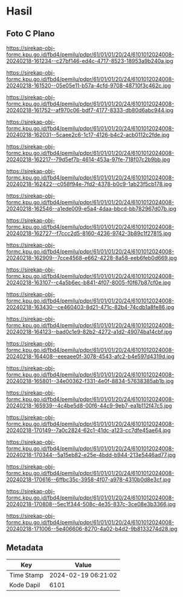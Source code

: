 # Hasil

## Foto C Plano

https://sirekap-obj-formc.kpu.go.id/fbd4/pemilu/pdpr/61/01/01/20/24/6101012024008-20240218-161234--c27bf146-ed4c-4717-8523-18953a9b240a.jpg

https://sirekap-obj-formc.kpu.go.id/fbd4/pemilu/pdpr/61/01/01/20/24/6101012024008-20240218-161520--05e05e11-b57a-4cfd-9708-48710f3c462c.jpg

https://sirekap-obj-formc.kpu.go.id/fbd4/pemilu/pdpr/61/01/01/20/24/6101012024008-20240218-161752--af970c06-bdf7-4177-8333-db80d6abc944.jpg

https://sirekap-obj-formc.kpu.go.id/fbd4/pemilu/pdpr/61/01/01/20/24/6101012024008-20240218-162031--5caee2c6-1c17-4126-b4c2-acb0112c2fde.jpg

https://sirekap-obj-formc.kpu.go.id/fbd4/pemilu/pdpr/61/01/01/20/24/6101012024008-20240218-162217--79d5ef7b-4614-453a-97fe-718f07c2b9bb.jpg

https://sirekap-obj-formc.kpu.go.id/fbd4/pemilu/pdpr/61/01/01/20/24/6101012024008-20240218-162422--c058f94e-7fd2-4378-b0c9-1ab23f5cb178.jpg

https://sirekap-obj-formc.kpu.go.id/fbd4/pemilu/pdpr/61/01/01/20/24/6101012024008-20240218-162546--a1ede009-e5a4-4daa-bbcd-bb782967d07b.jpg

https://sirekap-obj-formc.kpu.go.id/fbd4/pemilu/pdpr/61/01/01/20/24/6101012024008-20240218-162727--f7ccc2d5-8160-4236-9742-3b89c1f27815.jpg

https://sirekap-obj-formc.kpu.go.id/fbd4/pemilu/pdpr/61/01/01/20/24/6101012024008-20240218-162909--7cce4568-e662-4228-8a58-eeb6feb0d669.jpg

https://sirekap-obj-formc.kpu.go.id/fbd4/pemilu/pdpr/61/01/01/20/24/6101012024008-20240218-163107--c4a5b6ec-b841-4f07-8005-f0f67b87cf0e.jpg

https://sirekap-obj-formc.kpu.go.id/fbd4/pemilu/pdpr/61/01/01/20/24/6101012024008-20240218-163430--ce460403-8d21-471c-82b4-74cdb1a8fe86.jpg

https://sirekap-obj-formc.kpu.go.id/fbd4/pemilu/pdpr/61/01/01/20/24/6101012024008-20240218-164123--bad0c1e9-82b2-4272-a1d2-49074ba14cbf.jpg

https://sirekap-obj-formc.kpu.go.id/fbd4/pemilu/pdpr/61/01/01/20/24/6101012024008-20240218-164408--eeeaee0f-3078-4543-afc2-b4e597d4319d.jpg

https://sirekap-obj-formc.kpu.go.id/fbd4/pemilu/pdpr/61/01/01/20/24/6101012024008-20240218-165801--34e00362-f331-4e0f-8834-57638385ab1b.jpg

https://sirekap-obj-formc.kpu.go.id/fbd4/pemilu/pdpr/61/01/01/20/24/6101012024008-20240218-165939--4c4be5d8-00f6-44c9-9eb7-ea1b112f47c5.jpg

https://sirekap-obj-formc.kpu.go.id/fbd4/pemilu/pdpr/61/01/01/20/24/6101012024008-20240218-170149--7a0c2824-62c1-41dc-a123-cc7dfe45ae64.jpg

https://sirekap-obj-formc.kpu.go.id/fbd4/pemilu/pdpr/61/01/01/20/24/6101012024008-20240218-170344--5a15eb82-e25e-4bdd-b944-213e5446ad77.jpg

https://sirekap-obj-formc.kpu.go.id/fbd4/pemilu/pdpr/61/01/01/20/24/6101012024008-20240218-170616--6ffbc35c-3958-4f07-a978-4310b0d8e3cf.jpg

https://sirekap-obj-formc.kpu.go.id/fbd4/pemilu/pdpr/61/01/01/20/24/6101012024008-20240218-170808--5ec1f344-508c-4e35-837c-3ce08e3b3366.jpg

https://sirekap-obj-formc.kpu.go.id/fbd4/pemilu/pdpr/61/01/01/20/24/6101012024008-20240218-171006--5e406606-8270-4a02-b4d2-9b8133274d28.jpg


## Metadata

| Key        | Value               |
| ---------- | ------------------- |
| Time Stamp | 2024-02-19 06:21:02 |
| Kode Dapil | 6101                |



